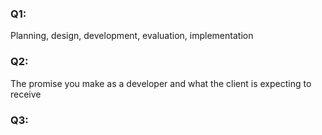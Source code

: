 ### Q1:

Planning, design, development, evaluation, implementation

### Q2:

The promise you make as a developer and what the client is expecting to receive

### Q3:

